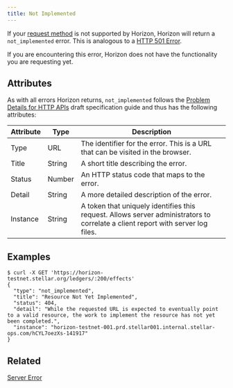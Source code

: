 ```yaml
---
title: Not Implemented
---
```


If your [request method](http://www.w3.org/Protocols/rfc2616/rfc2616-sec9.html) is not supported by Horizon, Horizon will return a `not_implemented` error. This is analogous to a [HTTP 501 Error](https://developer.mozilla.org/en-US/docs/Web/HTTP/Response_codes).

If you are encountering this error, Horizon does not have the functionality you are requesting yet.

## Attributes

As with all errors Horizon returns, `not_implemented` follows the [Problem Details for HTTP APIs](https://tools.ietf.org/html/draft-ietf-appsawg-http-problem-00) draft specification guide and thus has the following attributes:

| Attribute | Type   | Description                                                                                                                     |
| --------- | ----   | ------------------------------------------------------------------------------------------------------------------------------- |
| Type      | URL    | The identifier for the error.  This is a URL that can be visited in the browser.                                                |
| Title     | String | A short title describing the error.                                                                                             |
| Status    | Number | An HTTP status code that maps to the error.                                                                                     |
| Detail    | String | A more detailed description of the error.                                                                                       |
| Instance  | String | A token that uniquely identifies this request. Allows server administrators to correlate a client report with server log files. |


## Examples

```shell
$ curl -X GET 'https://horizon-testnet.stellar.org/ledgers/:200/effects'
{
  "type": "not_implemented",
  "title": "Resource Not Yet Implemented",
  "status": 404,
  "detail": "While the requested URL is expected to eventually point to a valid resource, the work to implement the resource has not yet been completed.",
  "instance": "horizon-testnet-001.prd.stellar001.internal.stellar-ops.com/hCYL7oezXs-141917"
}
```

## Related

[Server Error](./server-error.md)

